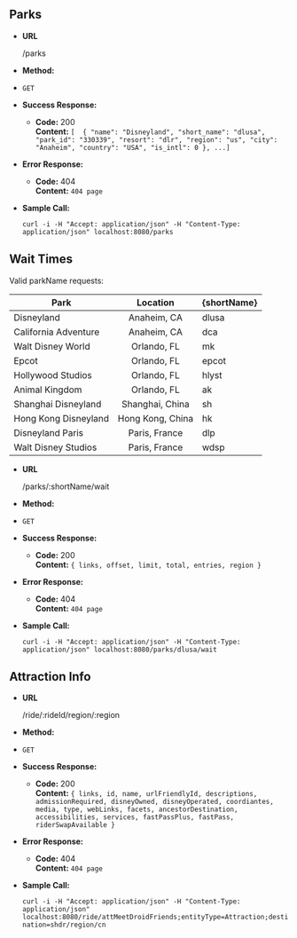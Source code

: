 **Parks**
----
* **URL**

  /parks

* **Method:**
*
  `GET`

* **Success Response:**

  * **Code:** 200 <br />
    **Content:** `[  {
    "name": "Disneyland",
    "short_name": "dlusa",
    "park_id": "330339",
    "resort": "dlr",
    "region": "us",
    "city": "Anaheim",
    "country": "USA",
    "is_intl": 0
  }, ...]`

* **Error Response:**

  * **Code:** 404 <br />
    **Content:** `404 page`


* **Sample Call:**

  ``curl -i -H "Accept: application/json" -H "Content-Type: application/json" localhost:8080/parks``



**Wait Times**
----
Valid parkName requests:

| Park | Location | {shortName}|
| ------------- |:-------------:| --------- |
| Disneyland    | Anaheim, CA | dlusa |
| California Adventure| Anaheim, CA | dca |  
| Walt Disney World| Orlando, FL | mk|
| Epcot| Orlando, FL| epcot |
| Hollywood Studios| Orlando, FL | hlyst|
| Animal Kingdom| Orlando, FL | ak|
| Shanghai Disneyland | Shanghai, China | sh|
| Hong Kong Disneyland | Hong Kong, China | hk|
| Disneyland Paris | Paris, France | dlp|
| Walt Disney Studios | Paris, France | wdsp |

* **URL**

  /parks/:shortName/wait

* **Method:**
*
  `GET`

* **Success Response:**

  * **Code:** 200 <br />
    **Content:** `{ links, offset, limit, total, entries, region }`

* **Error Response:**

  * **Code:** 404 <br />
    **Content:** `404 page`


* **Sample Call:**

  ``curl -i -H "Accept: application/json" -H "Content-Type: application/json" localhost:8080/parks/dlusa/wait``




**Attraction Info**
----

* **URL**

  /ride/:rideId/region/:region

* **Method:**
*
  `GET`

* **Success Response:**

  * **Code:** 200 <br />
    **Content:** `{ links, id, name, urlFriendlyId, descriptions, admissionRequired, disneyOwned, disneyOperated, coordiantes, media, type, webLinks, facets, ancestorDestination, accessibilities, services, fastPassPlus, fastPass, riderSwapAvailable }`

* **Error Response:**
  * **Code:** 404 <br />
    **Content:** `404 page`

* **Sample Call:**

    ``curl -i -H "Accept: application/json" -H "Content-Type: application/json" localhost:8080/ride/attMeetDroidFriends;entityType=Attraction;destination=shdr/region/cn``
